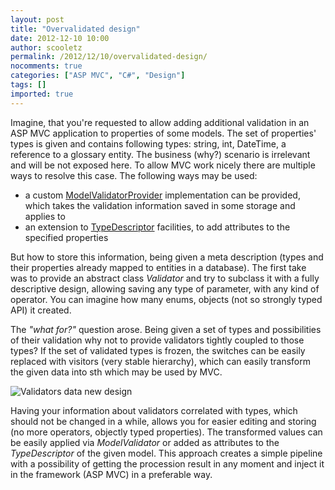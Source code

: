 ```yaml
---
layout: post
title: "Overvalidated design"
date: 2012-12-10 10:00
author: scooletz
permalink: /2012/12/10/overvalidated-design/
nocomments: true
categories: ["ASP MVC", "C#", "Design"]
tags: []
imported: true
---
```


Imagine, that you're requested to allow adding additional validation in an ASP MVC application to properties of some models. The set of properties' types is given and contains following types: string, int, DateTime, a reference to a glossary entity. The business (why?) scenario is irrelevant and will be not exposed here.
To allow MVC work nicely there are multiple ways to resolve this case. The following ways may be used:

* a custom [ModelValidatorProvider](http://msdn.microsoft.com/en-us/library/system.web.mvc.modelvalidatorprovider.aspx) implementation can be provided, which takes the validation information saved in some storage and applies to
* an extension to [TypeDescriptor](http://msdn.microsoft.com/en-us/library/system.componentmodel.typedescriptor.aspx) facilities, to add attributes to the specified properties

But how to store this information, being given a meta description (types and their properties already mapped to entities in a database). The first take was to provide an abstract class *Validator* and try to subclass it with a fully descriptive design, allowing saving any type of parameter, with any kind of operator. You can imagine how many enums, objects (not so strongly typed API) it created.

The *"what for?"* question arose. Being given a set of types and possibilities of their validation why not to provide validators tightly coupled to those types? If the set of validated types is frozen, the switches can be easily replaced with visitors (very stable hierarchy), which can easily transform the given data into sth which may be used by MVC.

![Validators data new design](http://yuml.me/43c7174c)

Having your information about validators correlated with types, which should not be changed in a while, allows you for easier editing and storing (no more operators, objectly typed properties). The transformed values can be easily applied via *ModelValidator* or added as attributes to the *TypeDescriptor* of the given model. This approach creates a simple pipeline with a possibility of getting the procession result in any moment and inject it in the framework (ASP MVC) in a preferable way.
